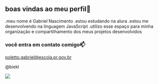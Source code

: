 ## boas vindas ao meu perfil💙

.meu nome é Gabriel Nascimento 
.estou estudando na alura 
.estou me desenvolvendo na linguagem JavaScript
.utilizo esse espaço para minha organização e compartilhamento dos meus projetos desenvolvidos 

### você entra em contato comigo📫

poletto.gabriel@escola.pr.gov.br

@biekl


![](https://media1.tenor.com/m/opEBWw0uddoAAAAC/umm.gif)
